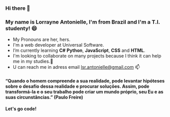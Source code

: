 ### Hi there  👋
### My name is Lorrayne Antonielle, I'm from Brazil and I'm a T.I. studenty!  😄

- My Pronouns are her, hers.
- I'm a web developer at Universal Software.
- I’m currently learning **C#** **Python**, **JavaScript**, **CSS** and **HTML**. 
- I'm looking to collaborate on many projects because I think it can help me in my studies.👯
- U can reach me in adress email lsr.antonielle@gmail.com 📫

#### “Quando o homem compreende a sua realidade, pode levantar hipóteses sobre o desafio dessa realidade e procurar soluções. Assim, pode transformá-la e o seu trabalho pode criar um mundo próprio, seu Eu e as suas circunstâncias.”  (Paulo Freire)

#### Let's go code! 
